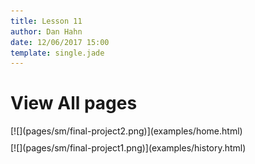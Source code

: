 ```yaml
---
title: Lesson 11
author: Dan Hahn
date: 12/06/2017 15:00
template: single.jade
---
```


# View All pages

<div style="display:flex;flex-wrap: wrap;">
	<div style="margin-right: 10px;margin-bottom: 10px;">[![](pages/sm/final-project2.png)](examples/home.html)</div>
	<div style="margin-right: 10px;margin-bottom: 10px;">[![](pages/sm/final-project1.png)](examples/history.html)</div>
</div>
